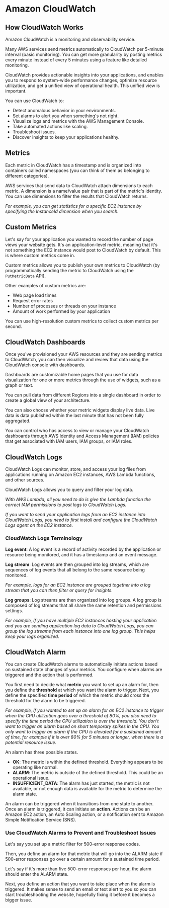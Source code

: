# Amazon CloudWatch

## How CloudWatch Works

Amazon CloudWatch is a monitoring and observability service.

Many AWS services send metrics automatically to CloudWatch per 5-minute interval (basic monitoring). You can get more granularity by posting metrics every minute instead of every 5 minutes using a feature like detailed monitoring.

CloudWatch provides actionable insights into your applications, and enables you to respond to system-wide performance changes, optimize resource utilization, and get a unified view of operational health. This unified view is important. 

You can use CloudWatch to:

- Detect anomalous behavior in your environments.
- Set alarms to alert you when something's not right.
- Visualize logs and metrics with the AWS Management Console.
- Take automated actions like scaling.
- Troubleshoot issues.
- Discover insights to keep your applications healthy.

## Metrics

Each metric in CloudWatch has a timestamp and is organized into containers called namespaces (you can think of them as belonging to different categories).

AWS services that send data to CloudWatch attach dimensions to each metric. A dimension is a name/value pair that is part of the metric's identity. You can use dimensions to filter the results that CloudWatch returns.

*For example, you can get statistics for a specific EC2 instance by specifying the InstanceId dimension when you search.*


## Custom Metrics

Let's say for your application you wanted to record the number of page views your website gets. It's an application-level metric, meaning that it's not something the EC2 instance would post to CloudWatch by default. This is where custom metrics come in. 

Custom metrics allows you to publish your own metrics to CloudWatch (by programmatically sending the metric to CloudWatch using the `PutMetricData` API).

Other examples of custom metrics are: 

- Web page load times
- Request error rates
- Number of processes or threads on your instance
- Amount of work performed by your application

You can use high-resolution custom metrics to collect custom metrics  per second.


## CloudWatch Dashboards

Once you've provisioned your AWS resources and they are sending metrics to CloudWatch, you can then visualize and review that data using the CloudWatch console with dashboards.

Dashboards are customizable home pages that you use for data visualization for one or more metrics through the use of widgets, such as a graph or text.

You can pull data from different Regions into a single dashboard in order to create a global view of your architecture.

You can also choose whether your metric widgets display live data. Live data is data published within the last minute that has not been fully aggregated.

You can control who has access to view or manage your CloudWatch dashboards through AWS Identity and Access Management (IAM) policies that get associated with IAM users, IAM groups, or IAM roles.


## CloudWatch Logs

CloudWatch Logs can monitor, store, and access your log files from applications running on Amazon EC2 instances, AWS Lambda functions, and other sources.

CloudWatch Logs allows you to query and filter your log data. 

*With AWS Lambda, all you need to do is give the Lambda function the correct IAM permissions to post logs to CloudWatch Logs.* 

*If you want to send your application logs from an EC2 instance into CloudWatch Logs, you need to first install and configure the CloudWatch Logs agent on the EC2 instance.*


### CloudWatch Logs Terminology

**Log event**: A log event is a record of activity recorded by the application or resource being monitored, and it has a timestamp and an event message.

**Log stream**: Log events are then grouped into log streams, which are sequences of log events that all belong to the same resource being monitored.

*For example, logs for an EC2 instance are grouped together into a log stream that you can then filter or query for insights.*

**Log groups**: Log streams are then organized into log groups. A log group is composed of log streams that all share the same retention and permissions settings.

*For example, if you have multiple EC2 instances hosting your application and you are sending application log data to CloudWatch Logs, you can group the log streams from each instance into one log group. This helps keep your logs organized.*


## CloudWatch Alarm

You can create CloudWatch alarms to automatically initiate actions based on sustained state changes of your metrics. You configure when alarms are triggered and the action that is performed. 

You first need to decide what **metric** you want to set up an alarm for, then you define the **threshold** at which you want the alarm to trigger. Next, you define the specified **time period** of which the metric should cross the threshold for the alarm to be triggered.

*For example, if you wanted to set up an alarm for an EC2 instance to trigger when the CPU utilization goes over a threshold of 80%, you also need to specify the time period the CPU utilization is over the threshold. You don't want to trigger an alarm based on short temporary spikes in the CPU. You only want to trigger an alarm if the CPU is elevated for a sustained amount of time, for example if it is over 80% for 5 minutes or longer, when there is a potential resource issue.*

An alarm has three possible states.

- **OK**: The metric is within the defined threshold. Everything appears to be operating like normal.
- **ALARM**: The metric is outside of the defined threshold. This could be an operational issue.
- **INSUFFICIENT_DATA**: The alarm has just started, the metric is not available, or not enough data is available for the metric to determine the alarm state.

An alarm can be triggered when it transitions from one state to another. Once an alarm is triggered, it can initiate an **action**. Actions can be an Amazon EC2 action, an Auto Scaling action, or a notification sent to Amazon Simple Notification Service (SNS).


### Use CloudWatch Alarms to Prevent and Troubleshoot Issues

Let's say you set up a metric filter for 500-error response codes.
 
Then, you define an alarm for that metric that will go into the ALARM state if 500-error responses go over a certain amount for a sustained time period.

Let's say if it's more than five 500-error responses per hour, the alarm should enter the ALARM state. 

Next, you define an action that you want to take place when the alarm is triggered. It makes sense to send an email or text alert to you so you can start troubleshooting the website, hopefully fixing it before it becomes a bigger issue.